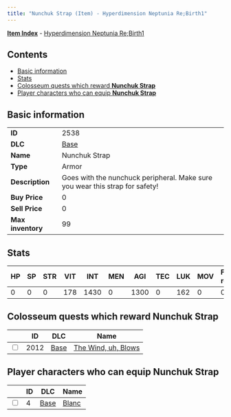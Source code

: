 ```yaml
---
title: "Nunchuk Strap (Item) - Hyperdimension Neptunia Re;Birth1"
---
```


[**Item Index**](/neptunia/rb1/item/index.html) - [Hyperdimension Neptunia Re;Birth1](/neptunia/rb1)

## Contents

- [Basic information](#basic-information)
- [Stats](#stats)
- [Colosseum quests which reward **Nunchuk Strap**](#colosseum-quests-which-reward-nunchuk-strap)
- [Player characters who can equip **Nunchuk Strap**](#player-characters-who-can-equip-nunchuk-strap)

## Basic information

|   |   |
| -- | -- |
| **ID** | 2538 |
| **DLC** | [Base](/neptunia/rb1/dlc/1-base.html) |
| **Name** | Nunchuk Strap |
| **Type** | Armor |
| **Description** | Goes with the nunchuck peripheral. Make sure you wear this strap for safety! |
| **Buy Price** | 0 |
| **Sell Price** | 0 |
| **Max inventory** | 99 |

## Stats

| HP | SP | STR | VIT | INT | MEN | AGI | TEC | LUK | MOV | Fire res. | Ice res. | Wind res. | Lightning res. |
| -- | -- | --- | --- | --- | --- | --- | --- | --- | --- | --------- | -------- | --------- | -------------- |
| 0 | 0 | 0 | 178 | 1430 | 0 | 1300 | 0 | 162 | 0 | 0 | 0 | 0 | 0 |

## Colosseum quests which reward **Nunchuk Strap**

|    | ID | DLC | Name |
| -- | -- | --- | ---- |
| <input type="checkbox" id="rb1-colosseum-1-2012" class="trackbox" /> | 2012 | [Base](/neptunia/rb1/dlc/1-base.html) | [The Wind, uh, Blows](/neptunia/rb1/colosseum/1-2012-the-wind-uh-blows.html) |

## Player characters who can equip **Nunchuk Strap**

|    | ID | DLC | Name |
| -- | -- | --- | ---- |
| <input type="checkbox" id="rb1-player-1-4" class="trackbox" /> | 4 | [Base](/neptunia/rb1/dlc/1-base.html) | [Blanc](/neptunia/rb1/player/1-4-blanc.html) |